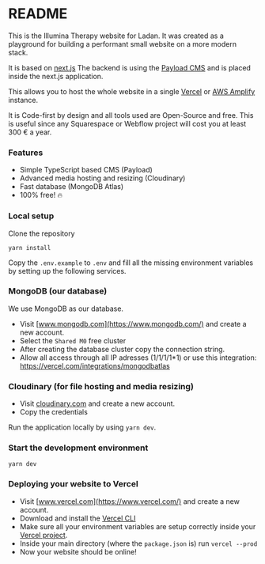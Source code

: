 # README

This is the Illumina Therapy website for Ladan. It was created as a playground for building a performant small website on a more modern stack.

It is based on [next.js](https://nextjs.org) The backend is using the [Payload CMS](https://payloadcms.com) and is placed inside the next.js application.

This allows you to host the whole website in a single [Vercel](https://vercel.com/) or [AWS Amplify](https://aws.amazon.com/de/amplify) instance.

It is Code-first by design and all tools used are Open-Source and free. This is useful since any Squarespace or Webflow project will cost you at least 300 € a year.

### Features

- Simple TypeScript based CMS (Payload)
- Advanced media hosting and resizing (Cloudinary)
- Fast database (MongoDB Atlas)
- 100% free! 🔥

### Local setup

Clone the repository

```
yarn install
```

Copy the `.env.example` to `.env` and fill all the missing environment variables by setting up the following services.

### MongoDB (our database)

We use MongoDB as our database.

- Visit [www.mongodb.com](https://www.mongodb.com/) and create a new account.
- Select the `Shared M0` free cluster
- After creating the database cluster copy the connection string.
- Allow all access through all IP adresses (1/1/1/1\*1) or use this integration: https://vercel.com/integrations/mongodbatlas

### Cloudinary (for file hosting and media resizing)

- Visit [cloudinary.com](https://cloudinary.com/) and create a new account.
- Copy the credentials

Run the application locally by using `yarn dev`.

### Start the development environment

```
yarn dev
```

### Deploying your website to Vercel

- Visit [www.vercel.com](https://www.vercel.com/) and create a new account.
- Download and install the [Vercel CLI](https://vercel.com/docs/cli)
- Make sure all your environment variables are setup correctly inside your [Vercel project](https://vercel.com/guides/how-to-add-vercel-environment-variables).
- Inside your main directory (where the `package.json` is) run `vercel --prod`
- Now your website should be online!
